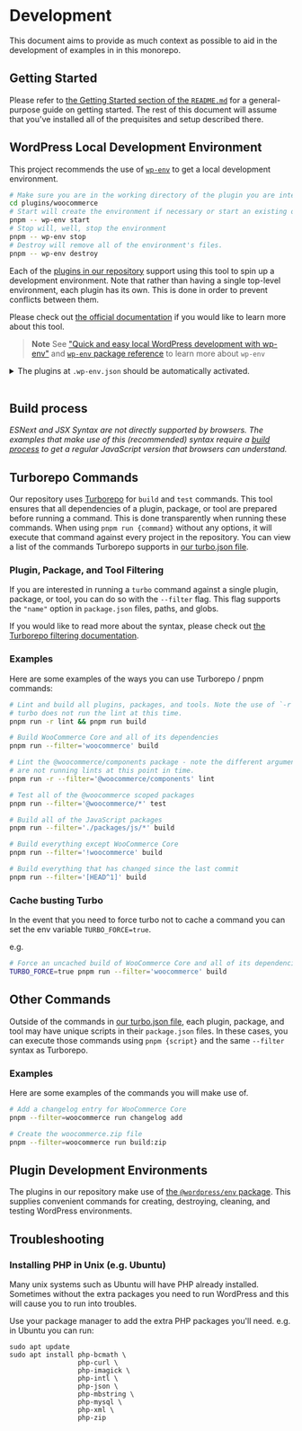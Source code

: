 # Development

This document aims to provide as much context as possible to aid in the development of examples in in this monorepo.

## Getting Started

Please refer to [the Getting Started section of the `README.md`](README.md#getting-started) for a general-purpose guide on getting started. The rest of this document will assume that you've installed all of the prequisites and setup described there.

## WordPress Local Development Environment

This project recommends the use of [`wp-env`](https://developer.wordpress.org/block-editor/getting-started/devenv/get-started-with-wp-env/) to get a local development environment. 

```bash
# Make sure you are in the working directory of the plugin you are interested in setting up the environment for
cd plugins/woocommerce
# Start will create the environment if necessary or start an existing one
pnpm -- wp-env start
# Stop will, well, stop the environment
pnpm -- wp-env stop
# Destroy will remove all of the environment's files.
pnpm -- wp-env destroy
```

Each of the [plugins in our repository](plugins) support using this tool to spin up a development environment. Note that rather than having a single top-level environment, each plugin has its own. This is done in order to prevent conflicts between them.

Please check out [the official documentation](https://developer.wordpress.org/block-editor/reference-guides/packages/packages-env/) if you would like to learn more about this tool.


> **Note**
> See ["Quick and easy local WordPress development with wp-env"](https://developer.wordpress.org/news/2023/03/quick-and-easy-local-wordpress-development-with-wp-env/) and [`wp-env` package reference](https://developer.wordpress.org/block-editor/reference-guides/packages/packages-env/) to learn more about `wp-env`

<details>
  <summary>The plugins at <code>.wp-env.json</code> should be automatically activated.</summary>
<br>  
<em>You can edit the property <code>"plugins"</code> at <code>.wp-env.json</code> to include just the examples you're interested in. To apply these changes after having started your instance, run <code>npm run env:update</code> from the root folder</em>
</details>
<br>  

## 

## Build process

<p><em>ESNext and JSX Syntax are not directly supported by browsers. The examples that make use of this (recommended) syntax require a <a href="https://developer.wordpress.org/block-editor/how-to-guides/javascript/js-build-setup/">build process</a> to get a regular JavaScript version that browsers can understand.</em></p>

## Turborepo Commands

Our repository uses [Turborepo](https://turborepo.org) for `build` and `test` commands. This tool ensures that all dependencies of a plugin, package, or tool are prepared before running a command. This is done transparently when running these commands. When using `pnpm run {command}` without any options, it will execute that command against every project in the repository. You can view a list of the commands Turborepo supports in [our turbo.json file](turbo.json).

### Plugin, Package, and Tool Filtering

If you are interested in running a `turbo` command against a single plugin, package, or tool, you can do so with the `--filter` flag. This flag supports the `"name"` option in `package.json` files, paths, and globs.

If you would like to read more about the syntax, please check out [the Turborepo filtering documentation](https://turborepo.org/docs/core-concepts/filtering).

### Examples

Here are some examples of the ways you can use Turborepo / pnpm commands:

```bash
# Lint and build all plugins, packages, and tools. Note the use of `-r` for lint,
# turbo does not run the lint at this time.
pnpm run -r lint && pnpm run build

# Build WooCommerce Core and all of its dependencies
pnpm run --filter='woocommerce' build

# Lint the @woocommerce/components package - note the different argument order, turbo scripts
# are not running lints at this point in time.
pnpm run -r --filter='@woocommerce/components' lint

# Test all of the @woocommerce scoped packages
pnpm run --filter='@woocommerce/*' test

# Build all of the JavaScript packages
pnpm run --filter='./packages/js/*' build

# Build everything except WooCommerce Core
pnpm run --filter='!woocommerce' build

# Build everything that has changed since the last commit
pnpm run --filter='[HEAD^1]' build
```

### Cache busting Turbo

In the event that you need to force turbo not to cache a command you can set the env variable `TURBO_FORCE=true`.

e.g.

```bash
# Force an uncached build of WooCommerce Core and all of its dependencies
TURBO_FORCE=true pnpm run --filter='woocommerce' build
```

## Other Commands

Outside of the commands in [our turbo.json file](turbo.json), each plugin, package, and tool may have unique scripts in their `package.json` files. In these cases, you can execute those commands using `pnpm {script}` and the same `--filter` syntax as Turborepo.

### Examples

Here are some examples of the commands you will make use of.

```bash
# Add a changelog entry for WooCommerce Core
pnpm --filter=woocommerce run changelog add

# Create the woocommerce.zip file
pnpm --filter=woocommerce run build:zip
```

## Plugin Development Environments

The plugins in our repository make use of [the `@wordpress/env` package](https://developer.wordpress.org/block-editor/reference-guides/packages/packages-env/). This supplies convenient commands for creating, destroying, cleaning, and testing WordPress environments.


## Troubleshooting

### Installing PHP in Unix (e.g. Ubuntu)

Many unix systems such as Ubuntu will have PHP already installed. Sometimes without the extra packages you need to run WordPress and this will cause you to run into troubles.

Use your package manager to add the extra PHP packages you'll need.
e.g. in Ubuntu you can run:

```
sudo apt update
sudo apt install php-bcmath \
                 php-curl \
                 php-imagick \
                 php-intl \
                 php-json \
                 php-mbstring \
                 php-mysql \
                 php-xml \
                 php-zip
```